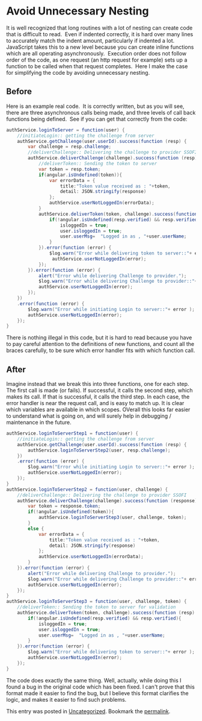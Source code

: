 #  Avoid Unnecessary Nesting

It is well recognized that long routines with a lot of nesting can create code that is difficult to read.  Even if indented correctly, it is hard over many lines to accurately match the indent amount, particularly if indented a lot.  JavaScript takes this to a new level because you can create inline functions which are all operating asynchronously.  Execution order does not follow order of the code, as one request (an http request for example) sets up a function to be called when that request completes.  Here I make the case for simplifying the code by avoiding unnecessary nesting.

## Before

Here is an example real code.  It is correctly written, but as you will see, there are three asynchronous calls being made, and three levels of call back functions being defined.  See if you can get that correctly from the code:

```java
authService.loginToServer = function(user) {
    //initiateLogin:: getting the challenge from server
    authService.getChallenge(user.userId).success(function (resp) {
        var challenge = resp.challenge;
        //deliverChallenge:: Delivering the challenge to provider SSOFI
        authService.deliverChallenge(challenge).success(function (resp) {
            //deliverToken:: Sending the token to server
            var token = resp.token;
            if(angular.isUndefined(token)){
                var errorData = {
                    title:"Token value received as : "+token,
                    detail: JSON.stringify(response)
                };
                authService.userNotLoggedIn(errorData);
            }
            authService.deliverToken(token, challenge).success(function (resp) {
                if(!angular.isUndefined(resp.verified) && resp.verified){
                    isloggedIn = true;
                    user.isloggedIn = true;
                    user.userMsg=  "Logged in as , "+user.userName;
                }
            }).error(function (error) {
                $log.warn("Error while delivering token to server::"+ error );
                 authService.userNotLoggedIn(error);
            });
        }).error(function (error) {
            alert("Error while delivering Challenge to provider.");
            $log.warn("Error while delivering Challenge to provider::"+ error );
            authService.userNotLoggedIn(error);
        });
    })
    .error(function (error) {
        $log.warn("Error while initiating Login to server::"+ error );
        authService.userNotLoggedIn(error);
    });
}

```


There is nothing illegal in this code, but it is hard to read because you have to pay careful attention to the definitions of new functions, and count all the braces carefully, to be sure which error handler fits with which function call.

## After

Imagine instead that we break this into three functions, one for each step. The first call is made (or fails). If successful, it calls the second step, which makes its call. If that is successful, it calls the third step. In each case, the error handler is near the request call, and is easy to match up. It is clear which variables are available in which scopes. OVerall this looks far easier to understand what is going on, and will surely help in debugging / maintenance in the future.

```java
authService.loginToServerStep1 = function(user) {
    //initiateLogin:: getting the challenge from server
    authService.getChallenge(user.userId).success(function (resp) {
        authService.loginToServerStep2(user, resp.challenge);
    })
    .error(function (error) {
        $log.warn("Error while initiating Login to server::"+ error );
        authService.userNotLoggedIn(error);
    });
}
authService.loginToServerStep2 = function(user, challenge) {
    //deliverChallenge:: Delivering the challenge to provider SSOFI
    authService.deliverChallenge(challenge).success(function (response) {
        var token = response.token;
        if(!angular.isUndefined(token)){
            authService.loginToServerStep3(user, challenge, token);
        }
        else {
            var errorData = {
                title:"Token value received as : "+token,
                detail: JSON.stringify(response)
            };
            authService.userNotLoggedIn(errorData);
        }
    }).error(function (error) {
        alert("Error while delivering Challenge to provider.");
        $log.warn("Error while delivering Challenge to provider::"+ error );
        authService.userNotLoggedIn(error);
    });
}
authService.loginToServerStep3 = function(user, challenge, token) {
    //deliverToken:: Sending the token to server for validation
    authService.deliverToken(token, challenge).success(function (resp) {
        if(!angular.isUndefined(resp.verified) && resp.verified){
            isloggedIn = true;
            user.isloggedIn = true;
            user.userMsg=  "Logged in as , "+user.userName;
        }
    }).error(function (error) {
        $log.warn("Error while delivering token to server::"+ error );
        authService.userNotLoggedIn(error);
    });
}

```


The code does exactly the same thing. Well, actually, while doing this I found a bug in the original code which has been fixed. I can't prove that this format made it easier to find the bug, but I believe this format clarifies the logic, and makes it easier to find such problems.

This entry was posted in [Uncategorized](https://agiletribe.purplehillsbooks.com/category/uncategorized/). Bookmark the [permalink](https://agiletribe.purplehillsbooks.com/2015/08/27/avoid-unnecessary-nesting/ "Permalink to Avoid Unnecessary Nesting").